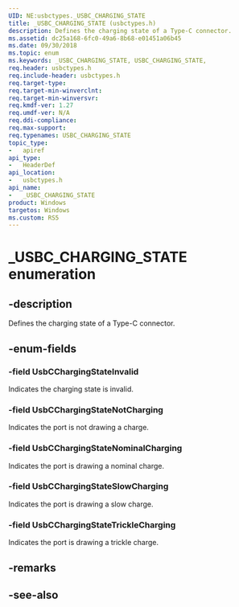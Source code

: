```yaml
---
UID: NE:usbctypes._USBC_CHARGING_STATE
title: _USBC_CHARGING_STATE (usbctypes.h)
description: Defines the charging state of a Type-C connector.
ms.assetid: dc25a168-6fc0-49a6-8b68-e01451a06b45
ms.date: 09/30/2018
ms.topic: enum
ms.keywords: _USBC_CHARGING_STATE, USBC_CHARGING_STATE, 
req.header: usbctypes.h
req.include-header: usbctypes.h
req.target-type:
req.target-min-winverclnt:
req.target-min-winversvr:
req.kmdf-ver: 1.27
req.umdf-ver: N/A
req.ddi-compliance:
req.max-support:
req.typenames: USBC_CHARGING_STATE
topic_type: 
-	apiref
api_type: 
-	HeaderDef
api_location: 
-	usbctypes.h
api_name: 
-	_USBC_CHARGING_STATE
product: Windows
targetos: Windows
ms.custom: RS5
---
```


# _USBC_CHARGING_STATE enumeration

## -description
Defines the charging state of a Type-C connector.

## -enum-fields

### -field UsbCChargingStateInvalid
Indicates the charging state is invalid. 
 
### -field UsbCChargingStateNotCharging 
Indicates the port is not drawing a charge. 

### -field UsbCChargingStateNominalCharging
Indicates the port is drawing a nominal charge. 

### -field UsbCChargingStateSlowCharging 
Indicates the port is drawing a slow charge. 

### -field UsbCChargingStateTrickleCharging 
Indicates the port is drawing a trickle charge.

## -remarks

## -see-also
